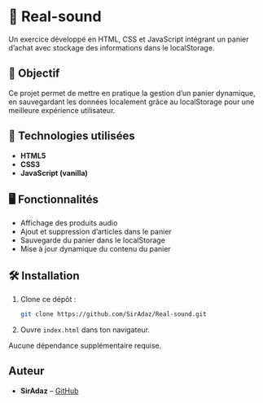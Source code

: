 # 🎵 Real-sound

Un exercice développé en HTML, CSS et JavaScript intégrant un panier d’achat avec stockage des informations dans le localStorage.

## 🎯 Objectif

Ce projet permet de mettre en pratique la gestion d’un panier dynamique, en sauvegardant les données localement grâce au localStorage pour une meilleure expérience utilisateur.

## 🚀 Technologies utilisées

- **HTML5**
- **CSS3**
- **JavaScript (vanilla)**

## 🖥️ Fonctionnalités

- Affichage des produits audio
- Ajout et suppression d’articles dans le panier
- Sauvegarde du panier dans le localStorage
- Mise à jour dynamique du contenu du panier

## 🛠️ Installation

1. Clone ce dépôt :
   ```bash
   git clone https://github.com/SirAdaz/Real-sound.git
   ```
2. Ouvre `index.html` dans ton navigateur.

Aucune dépendance supplémentaire requise.

## Auteur

- **SirAdaz** – [GitHub](https://github.com/SirAdaz)



